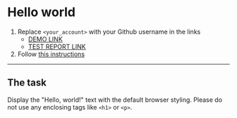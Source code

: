 # Hello world
1. Replace `<your_account>` with your Github username in the links
    - [DEMO LINK](https://sasha39612.github.io/layout_hello-world/) <br>
    - [TEST REPORT LINK](https://sasha39612.github.io/layout_hello-world/report/html_report/)
2. Follow [this instructions](https://mate-academy.github.io/layout_task-guideline/)
___

## The task
Display the "Hello, world!" text with the default browser styling. Please do not
use any enclosing tags like `<h1>` or `<p>`.
